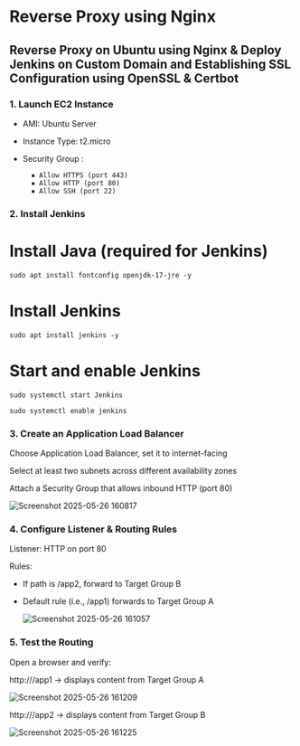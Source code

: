 # Reverse Proxy using Nginx

## Reverse Proxy on Ubuntu using Nginx & Deploy Jenkins on Custom Domain and Establishing SSL Configuration using OpenSSL & Certbot

### 1️. Launch EC2 Instance

- AMI: Ubuntu Server 
- Instance Type: t2.micro
- Security Group :
  
        ▪ Allow HTTPS (port 443)
        ▪ Allow HTTP (port 80)
        ▪ Allow SSH (port 22)



### 2. Install Jenkins

# Install Java (required for Jenkins)

  `sudo apt install fontconfig openjdk-17-jre -y`

# Install Jenkins

  `sudo apt install jenkins -y`

# Start and enable Jenkins

  `sudo systemctl start Jenkins`

  `sudo systemctl enable jenkins`

### 3. Create an Application Load Balancer

Choose Application Load Balancer, set it to internet-facing

Select at least two subnets across different availability zones

Attach a Security Group that allows inbound HTTP (port 80)

![Screenshot 2025-05-26 160817](https://github.com/user-attachments/assets/8b38d3f1-100c-4404-8156-0e7b26860e74)


### 4. Configure Listener & Routing Rules

Listener: HTTP on port 80

Rules:

- If path is /app2, forward to Target Group B

- Default rule (i.e., /app1) forwards to Target Group A

  ![Screenshot 2025-05-26 161057](https://github.com/user-attachments/assets/75163bed-a2b2-4339-986f-96dc0f8a5656)


### 5.  Test the Routing

Open a browser and verify:

http://<ALB-DNS>/app1 → displays content from Target Group A

![Screenshot 2025-05-26 161209](https://github.com/user-attachments/assets/ff35e82b-db89-47fa-a7a0-1b895b2960a2)


http://<ALB-DNS>/app2 → displays content from Target Group B

![Screenshot 2025-05-26 161225](https://github.com/user-attachments/assets/dcc42186-25a1-4f15-9486-885893de0663)


